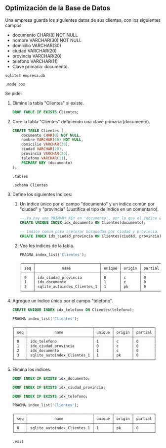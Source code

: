 ## Optimización de la Base de Datos

Una empresa guarda los siguientes datos de sus clientes, con los siguientes campos:

* documento CHAR(8) NOT NULL
* nombre VARCHAR(30) NOT NULL
* domicilio VARCHAR(30)
* ciudad VARCHAR(20)
* provincia VARCHAR(20)
* telefono VARCHAR(11)
* Clave primaria: documento.

```shell
sqlite3 empresa.db
```

```sqlite
.mode box
```

Se pide:

1. Elimine la tabla "Clientes" si existe.

    ```sql
    DROP TABLE IF EXISTS Clientes;
    ```
2. Cree la tabla "Clientes" definiendo una clave primaria (documento).

    ```sql
    CREATE TABLE Clientes (
        documento CHAR(8) NOT NULL,
        nombre VARCHAR(30) NOT NULL,
        domicilio VARCHAR(30),
        ciudad VARCHAR(20),
        provincia VARCHAR(20),
        telefono VARCHAR(11),
        PRIMARY KEY (documento)
    );
    ```

    ```sqlite
    .tables
    ```

    ```sqlite
    .schema Clientes
    ```
3. Define los siguientes indices:

    1. Un índice único por el campo "documento" y un índice común por "ciudad" y "provincia" (Justifica el tipo de indice en un comentario).

        ```sql
        -- Ya hay una PRIMARY KEY en 'documento', por lo que el índice único es redundante, pero lo dejamos por requerimiento (aunque SQLite lo ignora si ya es clave primaria).
        CREATE UNIQUE INDEX idx_documento ON Clientes(documento);
        ```

        ```sql
        -- Índice común para acelerar búsquedas por ciudad y provincia.
        CREATE INDEX idx_ciudad_provincia ON Clientes(ciudad, provincia);
        ```
    2. Vea los índices de la tabla.

        ```sql
        PRAGMA index_list('Clientes');
        ```

        ```txt
        ┌─────┬─────────────────────────────┬────────┬────────┬─────────┐
        │ seq │            name             │ unique │ origin │ partial │
        ├─────┼─────────────────────────────┼────────┼────────┼─────────┤
        │ 0   │ idx_ciudad_provincia        │ 0      │ c      │ 0       │
        │ 1   │ idx_documento               │ 1      │ c      │ 0       │
        │ 2   │ sqlite_autoindex_Clientes_1 │ 1      │ pk     │ 0       │
        └─────┴─────────────────────────────┴────────┴────────┴─────────┘
        ```
4. Agregue un índice único por el campo "telefono".

    ```sql
    CREATE UNIQUE INDEX idx_telefono ON Clientes(telefono);
    ```

    ```sql
    PRAGMA index_list('Clientes');
    ```

    ```txt
    ┌─────┬─────────────────────────────┬────────┬────────┬─────────┐
    │ seq │            name             │ unique │ origin │ partial │
    ├─────┼─────────────────────────────┼────────┼────────┼─────────┤
    │ 0   │ idx_telefono                │ 1      │ c      │ 0       │
    │ 1   │ idx_ciudad_provincia        │ 0      │ c      │ 0       │
    │ 2   │ idx_documento               │ 1      │ c      │ 0       │
    │ 3   │ sqlite_autoindex_Clientes_1 │ 1      │ pk     │ 0       │
    └─────┴─────────────────────────────┴────────┴────────┴─────────┘
    ```
5. Elimina los índices.

    ```sql
    DROP INDEX IF EXISTS idx_documento;
    ```

    ```sql
    DROP INDEX IF EXISTS idx_ciudad_provincia;
    ```

    ```sql
    DROP INDEX IF EXISTS idx_telefono;
    ```

    ```sql
    PRAGMA index_list('Clientes');
    ```

    ```txt
    ┌─────┬─────────────────────────────┬────────┬────────┬─────────┐
    │ seq │            name             │ unique │ origin │ partial │
    ├─────┼─────────────────────────────┼────────┼────────┼─────────┤
    │ 0   │ sqlite_autoindex_Clientes_1 │ 1      │ pk     │ 0       │
    └─────┴─────────────────────────────┴────────┴────────┴─────────┘
    ```

    ```sqlite
    .exit
    ```
